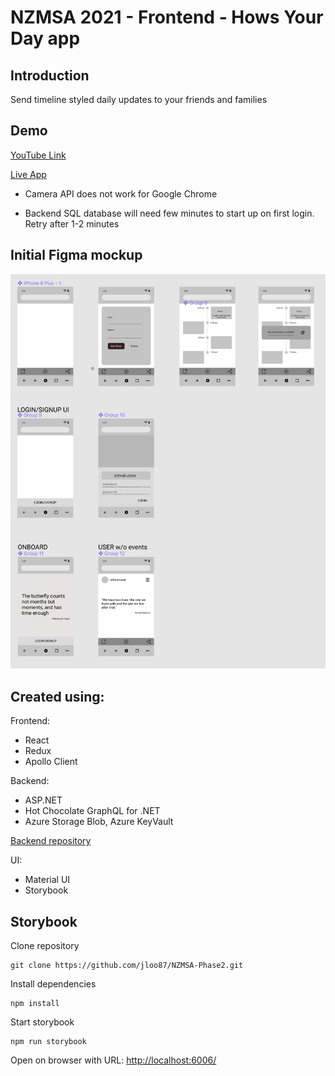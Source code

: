 # NZMSA 2021 - Frontend - Hows Your Day app

## Introduction

Send timeline styled daily updates to your friends and families

## Demo

<a href="https://youtu.be/ADWoIjL8SDE" target="_blank">YouTube Link</a>

<a href="http://nzmsa-react-2021.azurewebsites.net" target="_blank">Live App</a>

- Camera API does not work for Google Chrome

- Backend SQL database will need few minutes to start up on first login. Retry after 1-2 minutes

## Initial Figma mockup 

<img src="./figma_mockup.png" alt="HYD app initial figma mockup" width="600" />

## Created using:

Frontend:

- React
- Redux
- Apollo Client

Backend:

- ASP.NET
- Hot Chocolate GraphQL for .NET
- Azure Storage Blob, Azure KeyVault

[Backend repository](https://github.com/jloo87/NZMSA_Phase2_Backend)

UI:

- Material UI
- Storybook


## Storybook

Clone repository

```
git clone https://github.com/jloo87/NZMSA-Phase2.git
```

Install dependencies

```
npm install
```

Start storybook


```
npm run storybook
```


Open on browser with URL: [http://localhost:6006/](http://localhost:6006/)

